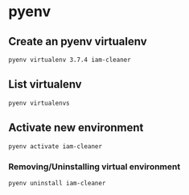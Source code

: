 # pyenv

## Create an pyenv virtualenv

```
pyenv virtualenv 3.7.4 iam-cleaner
```

## List virtualenv

```
pyenv virtualenvs
```
## Activate new environment

```
pyenv activate iam-cleaner
```

### Removing/Uninstalling virtual environment

```
pyenv uninstall iam-cleaner
```

